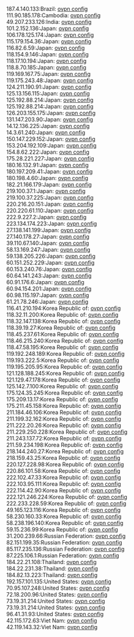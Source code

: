 187.4.140.133:Brazil: [ovpn config](vpn/187_4_140_133.ovpn)  
111.90.185.178:Cambodia: [ovpn config](vpn/111_90_185_178.ovpn)  
49.207.233.126:India: [ovpn config](vpn/49_207_233_126.ovpn)  
101.2.152.136:Japan: [ovpn config](vpn/101_2_152_136.ovpn)  
106.178.125.174:Japan: [ovpn config](vpn/106_178_125_174.ovpn)  
115.179.154.36:Japan: [ovpn config](vpn/115_179_154_36.ovpn)  
116.82.6.59:Japan: [ovpn config](vpn/116_82_6_59.ovpn)  
118.154.9.146:Japan: [ovpn config](vpn/118_154_9_146.ovpn)  
118.17.10.194:Japan: [ovpn config](vpn/118_17_10_194.ovpn)  
118.8.70.185:Japan: [ovpn config](vpn/118_8_70_185.ovpn)  
119.169.167.75:Japan: [ovpn config](vpn/119_169_167_75.ovpn)  
119.175.243.48:Japan: [ovpn config](vpn/119_175_243_48.ovpn)  
124.211.190.91:Japan: [ovpn config](vpn/124_211_190_91.ovpn)  
125.13.156.115:Japan: [ovpn config](vpn/125_13_156_115.ovpn)  
125.192.88.214:Japan: [ovpn config](vpn/125_192_88_214.ovpn)  
125.192.88.214:Japan: [ovpn config](vpn/125_192_88_214.ovpn)  
126.203.155.175:Japan: [ovpn config](vpn/126_203_155_175.ovpn)  
131.147.203.90:Japan: [ovpn config](vpn/131_147_203_90.ovpn)  
14.12.136.225:Japan: [ovpn config](vpn/14_12_136_225.ovpn)  
14.3.61.240:Japan: [ovpn config](vpn/14_3_61_240.ovpn)  
150.147.229.152:Japan: [ovpn config](vpn/150_147_229_152.ovpn)  
153.204.192.109:Japan: [ovpn config](vpn/153_204_192_109.ovpn)  
154.8.62.222:Japan: [ovpn config](vpn/154_8_62_222.ovpn)  
175.28.221.227:Japan: [ovpn config](vpn/175_28_221_227.ovpn)  
180.16.132.91:Japan: [ovpn config](vpn/180_16_132_91.ovpn)  
180.197.209.41:Japan: [ovpn config](vpn/180_197_209_41.ovpn)  
180.198.4.60:Japan: [ovpn config](vpn/180_198_4_60.ovpn)  
182.21.166.179:Japan: [ovpn config](vpn/182_21_166_179.ovpn)  
219.100.37.1:Japan: [ovpn config](vpn/219_100_37_1.ovpn)  
219.100.37.225:Japan: [ovpn config](vpn/219_100_37_225.ovpn)  
220.216.20.151:Japan: [ovpn config](vpn/220_216_20_151.ovpn)  
220.220.61.110:Japan: [ovpn config](vpn/220_220_61_110.ovpn)  
222.9.227.2:Japan: [ovpn config](vpn/222_9_227_2.ovpn)  
223.134.174.223:Japan: [ovpn config](vpn/223_134_174_223.ovpn)  
27.138.141.199:Japan: [ovpn config](vpn/27_138_141_199.ovpn)  
27.140.178.27:Japan: [ovpn config](vpn/27_140_178_27.ovpn)  
39.110.67.140:Japan: [ovpn config](vpn/39_110_67_140.ovpn)  
58.13.169.247:Japan: [ovpn config](vpn/58_13_169_247.ovpn)  
59.138.205.226:Japan: [ovpn config](vpn/59_138_205_226.ovpn)  
60.151.252.229:Japan: [ovpn config](vpn/60_151_252_229.ovpn)  
60.153.240.76:Japan: [ovpn config](vpn/60_153_240_76.ovpn)  
60.64.141.243:Japan: [ovpn config](vpn/60_64_141_243.ovpn)  
60.91.176.6:Japan: [ovpn config](vpn/60_91_176_6.ovpn)  
60.94.154.201:Japan: [ovpn config](vpn/60_94_154_201.ovpn)  
60.98.115.197:Japan: [ovpn config](vpn/60_98_115_197.ovpn)  
61.21.78.246:Japan: [ovpn config](vpn/61_21_78_246.ovpn)  
116.41.210.194:Korea Republic of: [ovpn config](vpn/116_41_210_194.ovpn)  
118.32.11.200:Korea Republic of: [ovpn config](vpn/118_32_11_200.ovpn)  
118.32.147.138:Korea Republic of: [ovpn config](vpn/118_32_147_138.ovpn)  
118.39.19.27:Korea Republic of: [ovpn config](vpn/118_39_19_27.ovpn)  
118.45.237.61:Korea Republic of: [ovpn config](vpn/118_45_237_61.ovpn)  
118.46.215.240:Korea Republic of: [ovpn config](vpn/118_46_215_240.ovpn)  
118.47.58.195:Korea Republic of: [ovpn config](vpn/118_47_58_195.ovpn)  
119.192.248.189:Korea Republic of: [ovpn config](vpn/119_192_248_189.ovpn)  
119.193.222.5:Korea Republic of: [ovpn config](vpn/119_193_222_5.ovpn)  
119.195.205.95:Korea Republic of: [ovpn config](vpn/119_195_205_95.ovpn)  
121.128.188.245:Korea Republic of: [ovpn config](vpn/121_128_188_245.ovpn)  
121.129.47.178:Korea Republic of: [ovpn config](vpn/121_129_47_178.ovpn)  
125.142.7.100:Korea Republic of: [ovpn config](vpn/125_142_7_100.ovpn)  
175.124.35.245:Korea Republic of: [ovpn config](vpn/175_124_35_245.ovpn)  
175.209.13.17:Korea Republic of: [ovpn config](vpn/175_209_13_17.ovpn)  
175.211.45.158:Korea Republic of: [ovpn config](vpn/175_211_45_158.ovpn)  
211.184.46.106:Korea Republic of: [ovpn config](vpn/211_184_46_106.ovpn)  
211.199.32.162:Korea Republic of: [ovpn config](vpn/211_199_32_162.ovpn)  
211.222.20.26:Korea Republic of: [ovpn config](vpn/211_222_20_26.ovpn)  
211.229.250.228:Korea Republic of: [ovpn config](vpn/211_229_250_228.ovpn)  
211.243.137.72:Korea Republic of: [ovpn config](vpn/211_243_137_72.ovpn)  
211.59.234.198:Korea Republic of: [ovpn config](vpn/211_59_234_198.ovpn)  
218.144.240.27:Korea Republic of: [ovpn config](vpn/218_144_240_27.ovpn)  
218.159.43.25:Korea Republic of: [ovpn config](vpn/218_159_43_25.ovpn)  
220.127.228.98:Korea Republic of: [ovpn config](vpn/220_127_228_98.ovpn)  
220.86.101.58:Korea Republic of: [ovpn config](vpn/220_86_101_58.ovpn)  
222.102.47.33:Korea Republic of: [ovpn config](vpn/222_102_47_33.ovpn)  
222.103.95.111:Korea Republic of: [ovpn config](vpn/222_103_95_111.ovpn)  
222.114.42.90:Korea Republic of: [ovpn config](vpn/222_114_42_90.ovpn)  
222.121.246.224:Korea Republic of: [ovpn config](vpn/222_121_246_224.ovpn)  
222.233.228.59:Korea Republic of: [ovpn config](vpn/222_233_228_59.ovpn)  
49.165.123.116:Korea Republic of: [ovpn config](vpn/49_165_123_116.ovpn)  
58.230.160.33:Korea Republic of: [ovpn config](vpn/58_230_160_33.ovpn)  
58.238.196.140:Korea Republic of: [ovpn config](vpn/58_238_196_140.ovpn)  
59.15.236.99:Korea Republic of: [ovpn config](vpn/59_15_236_99.ovpn)  
31.200.239.66:Russian Federation: [ovpn config](vpn/31_200_239_66.ovpn)  
82.151.199.35:Russian Federation: [ovpn config](vpn/82_151_199_35.ovpn)  
85.117.235.136:Russian Federation: [ovpn config](vpn/85_117_235_136.ovpn)  
87.225.106.1:Russian Federation: [ovpn config](vpn/87_225_106_1.ovpn)  
184.22.21.108:Thailand: [ovpn config](vpn/184_22_21_108.ovpn)  
184.22.231.38:Thailand: [ovpn config](vpn/184_22_231_38.ovpn)  
184.82.13.223:Thailand: [ovpn config](vpn/184_82_13_223.ovpn)  
192.157.101.135:United States: [ovpn config](vpn/192_157_101_135.ovpn)  
70.95.107.248:United States: [ovpn config](vpn/70_95_107_248.ovpn)  
72.18.200.96:United States: [ovpn config](vpn/72_18_200_96.ovpn)  
73.19.31.214:United States: [ovpn config](vpn/73_19_31_214.ovpn)  
73.19.31.214:United States: [ovpn config](vpn/73_19_31_214.ovpn)  
96.41.31.93:United States: [ovpn config](vpn/96_41_31_93.ovpn)  
42.115.172.63:Viet Nam: [ovpn config](vpn/42_115_172_63.ovpn)  
42.119.143.32:Viet Nam: [ovpn config](vpn/42_119_143_32.ovpn)  
